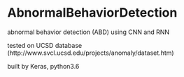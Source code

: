 # AbnormalBehaviorDetection

<p>abnormal behavior detection (ABD) using CNN and RNN
<p>tested on UCSD database (http://www.svcl.ucsd.edu/projects/anomaly/dataset.htm)
<p>built by Keras, python3.6
